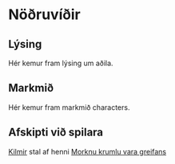# Nöðruvíðir
## Lýsing
Hér kemur fram lýsing um aðila.
## Markmið
Hér kemur fram markmið characters.
## Afskipti við spilara
[Kilmir](/players/kilmir_salaris.md) stal af henni [Morknu krumlu vara 
greifans](/items/morkin_krumla_vara_greifans.md)

